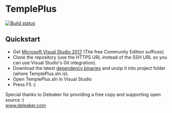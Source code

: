 # TemplePlus

[![Build status](https://ci.appveyor.com/api/projects/status/github/GrognardsFromHell/TemplePlus?svg=true)](https://ci.appveyor.com/project/templeplus/templeplus)

## Quickstart

* Get [Microsoft Visual Studio 2017](https://www.visualstudio.com/) (The free Community Edition suffices)
* Clone the repository (use the HTTPS URL instead of the SSH URL so you can use Visual Studio's Git integration).
* Download the latest [dependency binaries](https://github.com/GrognardsFromHell/Dependencies/releases/) and unzip it into project folder (where TemplePlus.sln is).
* Open TemplePlus.sln in Visual Studio
* Press F5 :)

Special thanks to Deleaker for providing a free copy and supporting open source :)  
www.deleaker.com
